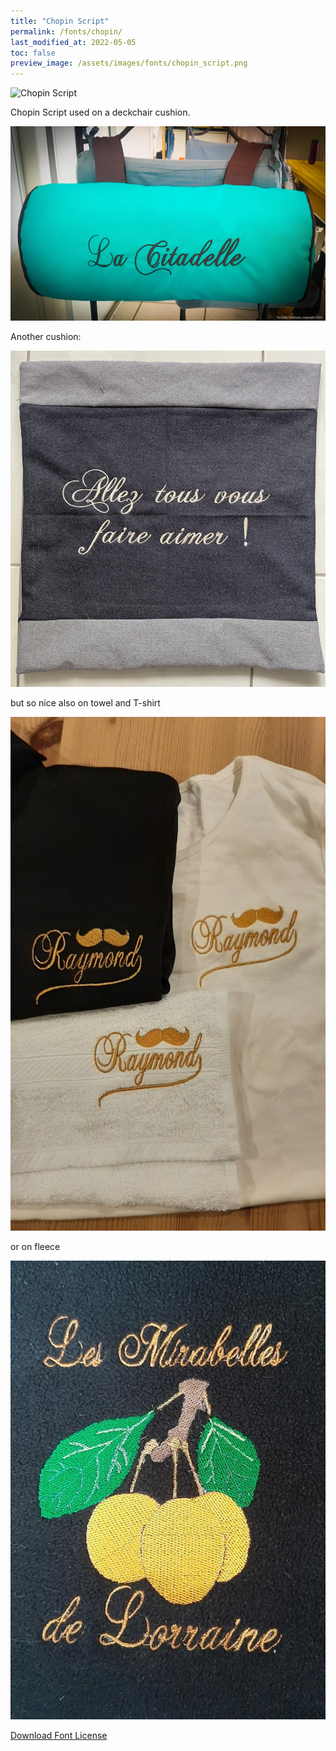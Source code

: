 ```yaml
---
title: "Chopin Script"
permalink: /fonts/chopin/
last_modified_at: 2022-05-05
toc: false
preview_image: /assets/images/fonts/chopin_script.png
---
```

![Chopin Script](/assets/images/fonts/chopin_script.png)

Chopin Script used on a deckchair cushion.

![Chopin Script_2](/assets/images/fonts/chopin2.jpg)

Another cushion:

![Chopin Script_3](/assets/images/fonts/chopin3.jpg)

but so nice also on towel and  T-shirt

![Chopin Script_4](/assets/images/fonts/chopin4.jpg)

or on fleece

![Chopin Script_5](/assets/images/fonts/chopin5.jpg)

[Download Font License](https://github.com/inkstitch/inkstitch/tree/main/fonts/chopin/LICENSE)
